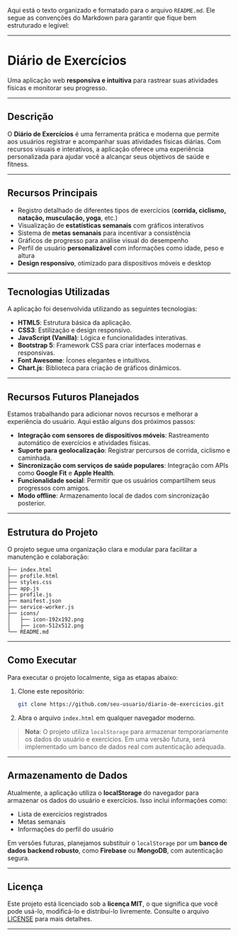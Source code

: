 Aqui está o texto organizado e formatado para o arquivo `README.md`. Ele segue as convenções do Markdown para garantir que fique bem estruturado e legível:

---

# Diário de Exercícios

Uma aplicação web **responsiva e intuitiva** para rastrear suas atividades físicas e monitorar seu progresso.

---

## Descrição

O **Diário de Exercícios** é uma ferramenta prática e moderna que permite aos usuários registrar e acompanhar suas atividades físicas diárias. Com recursos visuais e interativos, a aplicação oferece uma experiência personalizada para ajudar você a alcançar seus objetivos de saúde e fitness.

---

## Recursos Principais

- Registro detalhado de diferentes tipos de exercícios (**corrida, ciclismo, natação, musculação, yoga**, etc.)
- Visualização de **estatísticas semanais** com gráficos interativos
- Sistema de **metas semanais** para incentivar a consistência
- Gráficos de progresso para análise visual do desempenho
- Perfil de usuário **personalizável** com informações como idade, peso e altura
- **Design responsivo**, otimizado para dispositivos móveis e desktop

---

## Tecnologias Utilizadas

A aplicação foi desenvolvida utilizando as seguintes tecnologias:

- **HTML5**: Estrutura básica da aplicação.
- **CSS3**: Estilização e design responsivo.
- **JavaScript (Vanilla)**: Lógica e funcionalidades interativas.
- **Bootstrap 5**: Framework CSS para criar interfaces modernas e responsivas.
- **Font Awesome**: Ícones elegantes e intuitivos.
- **Chart.js**: Biblioteca para criação de gráficos dinâmicos.

---

## Recursos Futuros Planejados

Estamos trabalhando para adicionar novos recursos e melhorar a experiência do usuário. Aqui estão alguns dos próximos passos:

- **Integração com sensores de dispositivos móveis**: Rastreamento automático de exercícios e atividades físicas.
- **Suporte para geolocalização**: Registrar percursos de corrida, ciclismo e caminhada.
- **Sincronização com serviços de saúde populares**: Integração com APIs como **Google Fit** e **Apple Health**.
- **Funcionalidade social**: Permitir que os usuários compartilhem seus progressos com amigos.
- **Modo offline**: Armazenamento local de dados com sincronização posterior.

---

## Estrutura do Projeto

O projeto segue uma organização clara e modular para facilitar a manutenção e colaboração:

```
├── index.html
├── profile.html
├── styles.css
├── app.js
├── profile.js
├── manifest.json
├── service-worker.js
├── icons/
│   ├── icon-192x192.png
│   ├── icon-512x512.png
└── README.md
```

---

## Como Executar

Para executar o projeto localmente, siga as etapas abaixo:

1. Clone este repositório:

   ```bash
   git clone https://github.com/seu-usuario/diario-de-exercicios.git
   ```

2. Abra o arquivo `index.html` em qualquer navegador moderno.

> **Nota**: O projeto utiliza `localStorage` para armazenar temporariamente os dados do usuário e exercícios. Em uma versão futura, será implementado um banco de dados real com autenticação adequada.

---

## Armazenamento de Dados

Atualmente, a aplicação utiliza o **localStorage** do navegador para armazenar os dados do usuário e exercícios. Isso inclui informações como:

- Lista de exercícios registrados
- Metas semanais
- Informações do perfil do usuário

Em versões futuras, planejamos substituir o `localStorage` por um **banco de dados backend robusto**, como **Firebase** ou **MongoDB**, com autenticação segura.

---

## Licença

Este projeto está licenciado sob a **licença MIT**, o que significa que você pode usá-lo, modificá-lo e distribuí-lo livremente. Consulte o arquivo [LICENSE](LICENSE) para mais detalhes.

---
